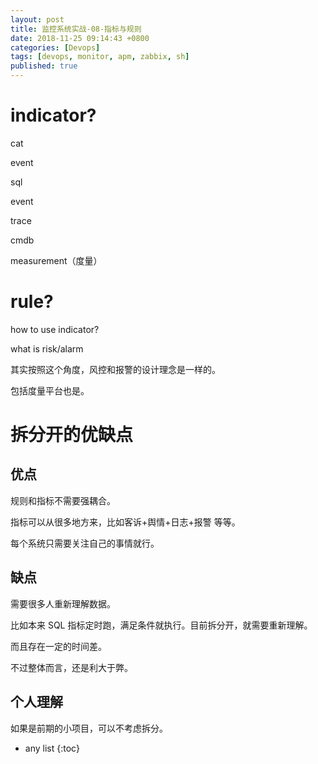```yaml
---
layout: post
title: 监控系统实战-08-指标与规则
date: 2018-11-25 09:14:43 +0800
categories: [Devops]
tags: [devops, monitor, apm, zabbix, sh]
published: true
---
```


# indicator?

cat

event

sql

event

trace

cmdb

measurement（度量）

# rule?

how to use indicator?

what is risk/alarm

其实按照这个角度，风控和报警的设计理念是一样的。

包括度量平台也是。

# 拆分开的优缺点

## 优点

规则和指标不需要强耦合。

指标可以从很多地方来，比如客诉+舆情+日志+报警 等等。

每个系统只需要关注自己的事情就行。

## 缺点

需要很多人重新理解数据。

比如本来 SQL 指标定时跑，满足条件就执行。目前拆分开，就需要重新理解。

而且存在一定的时间差。

不过整体而言，还是利大于弊。

## 个人理解

如果是前期的小项目，可以不考虑拆分。

* any list
{:toc}